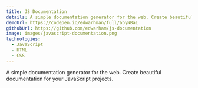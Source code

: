 ```yaml
---
title: JS Documentation
details: A simple documentation generator for the web. Create beautiful documentation for your JavaScript projects.
demoUrl: https://codepen.io/edwarhman/full/abyNBaL
githubUrl: https://github.com/edwarham/js-documentation
image: images/javascript-documentation.png
technologies:
  - JavaScript
  - HTML
  - CSS
---
```

A simple documentation generator for the web. Create beautiful documentation for your JavaScript projects.